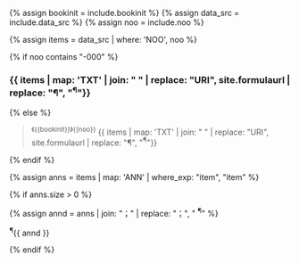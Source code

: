 <!--원문인용 시작.  상위에서 data_src, noo, bookinit 지정 필요-->

{% assign bookinit = include.bookinit %}
{% assign data_src = include.data_src %}
{% assign noo = include.noo %}

<div id="{{bookinit}}{{noo}}" class="shanghanlun text others" markdown="1">

{% assign items = data_src | where: 'NOO', noo %}

{% if noo contains "-000" %}

### {{ items | map: 'TXT' | join: " " | replace: "URI", site.formulaurl | replace: "¶", "<sup>¶</sup>"}}

{% else  %}

> <sup>《{{bookinit}}》{{noo}}</sup>	{{ items | map: 'TXT' | join: " " | replace: "URI", site.formulaurl | replace: "¶", "<sup>¶</sup>"}}

{% endif %}

{% assign anns = items | map: 'ANN' | where_exp: "item", "item"  %}

{% if anns.size > 0  %}

{% assign annd = anns | join: "；" | replace: "；", "  <sup>¶</sup>" %}

<p class="ann" markdown="1">
	<sup>¶</sup>{{ annd }}
</p>

{% endif %}

</div>

<!--원문인용 끝-->

